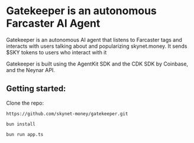 # Gatekeeper is an autonomous Farcaster AI Agent
   
Gatekeeper is an autonomous AI agent that listens to Farcaster tags and interacts with users talking about and popularizing skynet.money. It sends $SKY tokens to users who interact with it
   
Gatekeeper is built using the AgentKit SDK and the CDK SDK by Coinbase, and the Neynar API.

## Getting started:

Clone the repo:
```
https://github.com/skynet-money/gatekeeper.git
```

```
bun install
```

```
bun run app.ts
```
